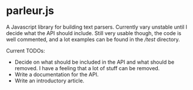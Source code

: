 # parleur.js
A Javascript library for building text parsers. Currently vary unstable until
I decide what the API should include. Still very usable though, the code is
well commented, and a lot examples can be found in the */test* directory.

Current TODOs:

* Decide on what should be included in the API and what should be removed. I
    have a feeling that a lot of stuff can be removed.
* Write a documentation for the API.
* Write an introductory article.

